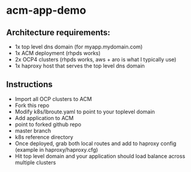 # acm-app-demo

## Architecture requirements:
* 1x top level dns domain (for myapp.mydomain.com)
* 1x ACM deployment (rhpds works)
* 2x OCP4 clusters (rhpds works, aws + aro is what I typically use)
* 1x haproxy host that serves the top level dns domain


## Instructions
* Import all OCP clusters to ACM
* Fork this repo
* Modify k8s/lbroute.yaml to point to your toplevel domain
* Add application to ACM
* point to forked github repo
* master branch
* k8s reference directory
* Once deployed, grab both local routes and add to haproxy config (example in haproxy/haproxy.cfg)
* Hit top level domain and your application should load balance across multiple clusters
